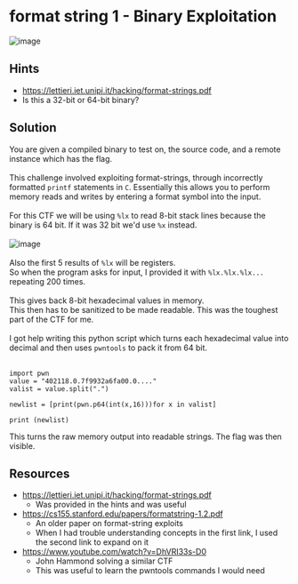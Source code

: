 # format string 1 - Binary Exploitation
![image](https://github.com/JosephB10/CTF-Writeups/assets/105746932/0eb14bdf-92cb-4f8f-b403-2dae705b19d3)
## Hints
- https://lettieri.iet.unipi.it/hacking/format-strings.pdf
- Is this a 32-bit or 64-bit binary?
## Solution
You are given a compiled binary to test on, the source code, and a remote instance which has the flag.
<br><br>
This challenge involved exploiting format-strings, through incorrectly formatted `printf` statements in `C`. 
Essentially this allows you to perform memory reads and writes by entering a format symbol into the input. 
<br><br>
For this CTF we will be using `%lx` to read 8-bit stack lines because the binary is 64 bit. If it was 32 bit we'd use `%x` instead.
<br><br>
![image](https://github.com/JosephB10/CTF-Writeups/assets/105746932/b5a77406-16fa-485f-b610-4b6119856d11)
<br><br>
Also the first 5 results of `%lx` will be registers.
<br>
So when the program asks for input, I provided it with `%lx.%lx.%lx...` repeating 200 times.
<br><br>
This gives back 8-bit hexadecimal values in memory. 
<br>
This then has to be sanitized to be made readable. This was the toughest part of the CTF for me.
<br><br>
I got help writing this python script which turns each hexadecimal value into decimal and then uses `pwntools` to pack it from 64 bit. 
<br><br>
```
import pwn
value = "402118.0.7f9932a6fa00.0...."
valist = value.split(".")

newlist = [print(pwn.p64(int(x,16)))for x in valist]

print (newlist)

```

This turns the raw memory output into readable strings. The flag was then visible.

## Resources
- https://lettieri.iet.unipi.it/hacking/format-strings.pdf
  - Was provided in the hints and was useful
- https://cs155.stanford.edu/papers/formatstring-1.2.pdf
  - An older paper on format-string exploits
  - When I had trouble understanding concepts in the first link, I used the second link to expand on it
- https://www.youtube.com/watch?v=DhVRI33s-D0
  - John Hammond solving a similar CTF
  - This was useful to learn the pwntools commands I would need

